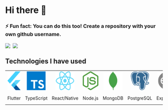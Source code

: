 # Hi there 👋
### ⚡ Fun fact: You can do this too! Create a repository with your own github username.

<a href="https://github.com/yashrastogi"><img align="center" src="https://github-readme-stats.vercel.app/api?username=yashrastogi&show_icons=true&theme=radical" /></a>&nbsp;&nbsp;<a href="https://github.com/yashrastogi"><img align="center" src="https://github-readme-stats.vercel.app/api/top-langs/?username=yashrastogi&layout=compact&langs_count=12&hide=Assembly,Makefile,C,Perl,Objective-C,Bison" /></a>

## Technologies I have used

<table >
	<tr align="center">
		<td><a href="#"><img src="./.github/icons/flutter.svg" width="60" height="60"/></a></td>
		<td><a href="#"><img src="./.github/icons/typescript.svg" width="60" height="60"/></a></td>
		<td><a href="#"><img src="./.github/icons/react.svg" width="60" height="60"/></a></td>
		<td><a href="#"><img src="./.github/icons/nodejs.svg" width="60" height="60"/></a></td>
		<td><a href="#"><img src="./.github/icons/mongodb.svg" width="60" height="60"/></a></td>
		<td><a href="#"><img src="./.github/icons/postgresql.svg" width="60" height="60"/></a></td>
		<td><a href="#"><img src="./.github/icons/expressjs.svg" width="60" height="60"/></a></td>
		<td><a href="#"><img src="./.github/icons/bash.svg" width="60" height="60"/></a></td>
		<td><a href="#"><img src="./.github/icons/materialui.svg" width="60" height="60"/></a></td>
		<td><a href="#"><img src="./.github/icons/bootstrap.svg" width="60" height="60"/></a></td>
	</tr>
	<tr align="center">
		<td>Flutter</td>
		<td>TypeScript</td>
		<td>React/Native</td>
		<td>Node.js</td>
		<td>MongoDB</td>
		<td>PostgreSQL</td>
		<td>Express.js</td>
		<td>Bash</td>
		<td>Material-UI</td>
		<td>Bootstrap</td>
	</tr>
</table>
<!-- <table >
	<tr align="center">
		
	</tr>
	<tr align="center">
		
	</tr>
</table> -->

<!--
**yashrastogi/yashrastogi** is a ✨ _special_ ✨ repository because its `README.md` (this file) appears on your GitHub profile.

Here are some ideas to get you started:

- 🔭 I’m currently working on ...
- 🌱 I’m currently learning ...
- 👯 I’m looking to collaborate on ...
- 🤔 I’m looking for help with ...
- 💬 Ask me about ...
- 📫 How to reach me: ...
- 😄 Pronouns: ...
- ⚡ Fun fact: ...
-->
